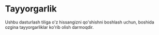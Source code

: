 # Tayyorgarlik

Ushbu dasturlash tiliga o'z hissangizni qo'shishni boshlash uchun, boshida
ozgina tayyorgarliklar ko'rib olish darmoqdir.

